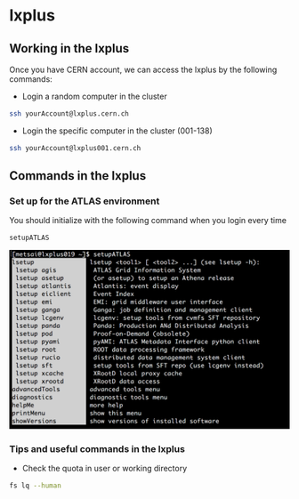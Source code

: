# lxplus

## Working in the lxplus  <a id="working-in-the-lxplus"></a>

Once you have CERN account, we can access the lxplus by the following commands:

* Login a random computer in the cluster

```bash
ssh yourAccount@lxplus.cern.ch​
```

* Login the specific computer in the cluster \(001-138\)

```bash
ssh yourAccount@lxplus001.cern.ch
```

## Commands in the lxplus

### Set up for the ATLAS environment

You should initialize with the following command when you login every time

```bash
setupATLAS
```

![&quot;setupATLAS&quot; initializes for the ATLAS environment](../.gitbook/assets/ying-mu-kuai-zhao-20190116-shang-wu-4.43.46.png)

### Tips and useful commands in the lxplus

* Check the quota in user or working directory 

```bash
fs lq --human
```

